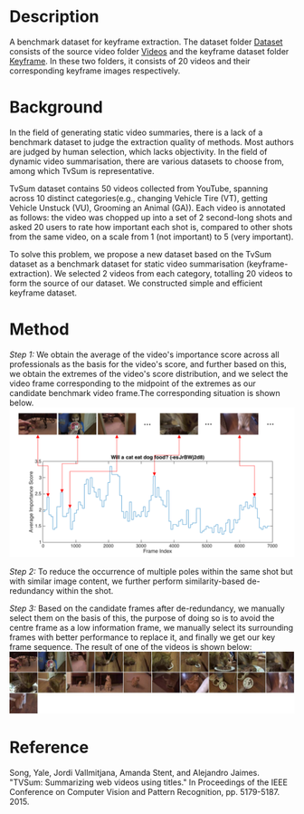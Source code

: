 # Description
A benchmark dataset for keyframe extraction. The dataset folder [Dataset](/Dataset) consists of the source video folder [Videos](/Dataset/Videos) and the keyframe dataset folder [Keyframe](/Dataset/Keyframe). In these two folders, it consists of 20 videos and their corresponding keyframe images respectively.
# Background
In the field of generating static video summaries, there is a lack of a benchmark dataset to judge the extraction quality of methods. Most authors are judged by human selection, which lacks objectivity. In the field of dynamic video summarisation, there are various datasets to choose from, among which TvSum is representative.
  
TvSum dataset contains 50 videos collected from YouTube, spanning across 10 distinct categories(e.g., changing Vehicle Tire (VT), getting Vehicle Unstuck (VU), Grooming an Animal (GA)). Each video is annotated as follows: the video was chopped up into a set of 2 second-long shots and asked 20 users to rate how important each shot is, compared to other shots from the same video, on a scale from 1 (not important) to 5 (very important). 

To solve this problem, we propose a new dataset based on the TvSum dataset as a benchmark dataset for static video summarisation (keyframe-extraction). We selected 2 videos from each category, totalling 20 videos to form the source of our dataset. We constructed simple and efficient keyframe dataset.

# Method
_Step 1:_ We obtain the average of the video's importance score across all professionals as the basis for the video's score, and further based on this, we obtain the extremes of the video's score distribution, and we select the video frame corresponding to the midpoint of the extremes as our candidate benchmark video frame.The corresponding situation is shown below.![case](/images/pic.png)  

_Step 2:_ To reduce the occurrence of multiple poles within the same shot but with similar image content, we further perform similarity-based de-redundancy within the shot.

_Step 3:_ Based on the candidate frames after de-redundancy, we manually select them on the basis of this, the purpose of doing so is to avoid the centre frame as a low information frame, we manually select its surrounding frames with better performance to replace it, and finally we get our key frame sequence. The result of one of the videos is shown below:![case](/images/result.jpg)  

# Reference
Song, Yale, Jordi Vallmitjana, Amanda Stent, and Alejandro Jaimes. "TVSum: Summarizing web videos using titles." In Proceedings of the IEEE Conference on Computer Vision and Pattern Recognition, pp. 5179-5187. 2015.

